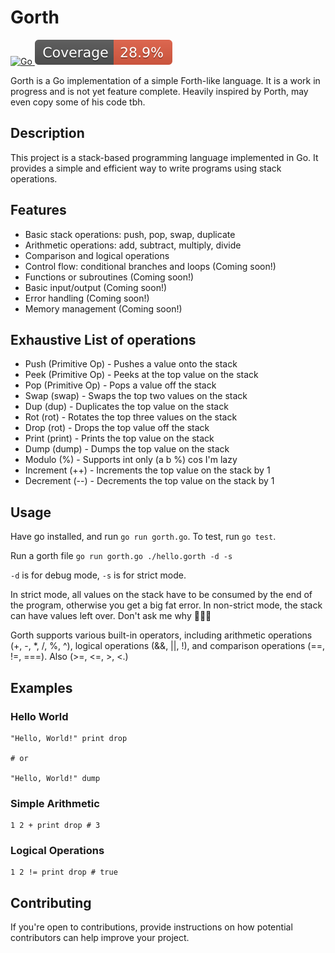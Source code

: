 # Gorth

<p>
    <a href="https://go.dev">
        <img src="https://img.shields.io/badge/Language-Golang-077D9C" alt="Go" />
    </a>
    <img src="badge.svg" alt="Coverage" />
</p>

Gorth is a Go implementation of a simple Forth-like language. It is a work in progress and is not yet feature complete. Heavily inspired by Porth, may even copy some of his code tbh.

## Description

This project is a stack-based programming language implemented in Go. It provides a simple and efficient way to write programs using stack operations.

## Features

-   Basic stack operations: push, pop, swap, duplicate
-   Arithmetic operations: add, subtract, multiply, divide
-   Comparison and logical operations
-   Control flow: conditional branches and loops (Coming soon!)
-   Functions or subroutines (Coming soon!)
-   Basic input/output (Coming soon!)
-   Error handling (Coming soon!)
-   Memory management (Coming soon!)

## Exhaustive List of operations

-   Push (Primitive Op) - Pushes a value onto the stack
-   Peek (Primitive Op) - Peeks at the top value on the stack
-   Pop (Primitive Op) - Pops a value off the stack
-   Swap (swap) - Swaps the top two values on the stack
-   Dup (dup) - Duplicates the top value on the stack
-   Rot (rot) - Rotates the top three values on the stack
-   Drop (rot) - Drops the top value off the stack
-   Print (print) - Prints the top value on the stack
-   Dump (dump) - Dumps the top value on the stack
-   Modulo (%) - Supports int only (a b %) cos I'm lazy
-   Increment (++) - Increments the top value on the stack by 1
-   Decrement (--) - Decrements the top value on the stack by 1

## Usage

Have go installed, and run `go run gorth.go`. To test, run `go test`.

Run a gorth file
`go run gorth.go ./hello.gorth -d -s`

`-d` is for debug mode, `-s` is for strict mode.

In strict mode, all values on the stack have to be consumed by the end of the program, otherwise you get a big fat error. In non-strict mode, the stack can have values left over. Don't ask me why 🤷🏾‍♀️

Gorth supports various built-in operators, including arithmetic operations (+, -, \*, /, %, ^), logical operations (&&, ||, !), and comparison operations (==, !=, ===). Also (>=, <=, >, <.)

## Examples

### Hello World

```gorth
"Hello, World!" print drop

# or

"Hello, World!" dump
```

### Simple Arithmetic

```gorth
1 2 + print drop # 3
```

### Logical Operations

```gorth
1 2 != print drop # true
```

## Contributing

If you're open to contributions, provide instructions on how potential contributors can help improve your project.
